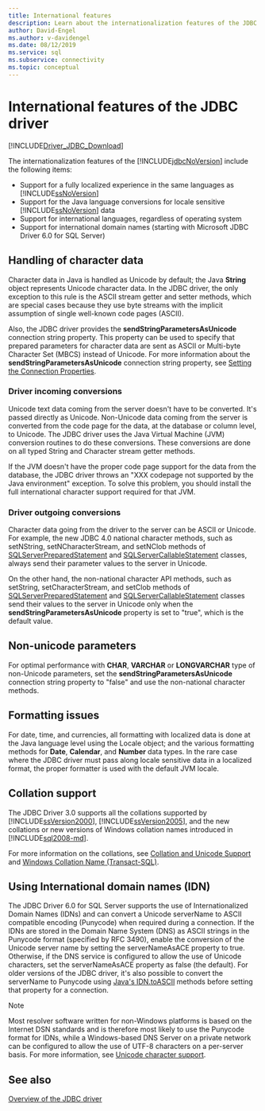 ```yaml
---
title: International features
description: Learn about the internationalization features of the JDBC driver and how you can create a localized application experience.
author: David-Engel
ms.author: v-davidengel
ms.date: 08/12/2019
ms.service: sql
ms.subservice: connectivity
ms.topic: conceptual
---
```

# International features of the JDBC driver

[!INCLUDE[Driver_JDBC_Download](../../includes/driver_jdbc_download.md)]

The internationalization features of the [!INCLUDE[jdbcNoVersion](../../includes/jdbcnoversion_md.md)] include the following items:

- Support for a fully localized experience in the same languages as [!INCLUDE[ssNoVersion](../../includes/ssnoversion-md.md)]
- Support for the Java language conversions for locale sensitive [!INCLUDE[ssNoVersion](../../includes/ssnoversion-md.md)] data
- Support for international languages, regardless of operating system
- Support for international domain names (starting with Microsoft JDBC Driver 6.0 for SQL Server)

## Handling of character data

Character data in Java is handled as Unicode by default; the Java **String** object represents Unicode character data. In the JDBC driver, the only exception to this rule is the ASCII stream getter and setter methods, which are special cases because they use byte streams with the implicit assumption of single well-known code pages (ASCII).

Also, the JDBC driver provides the **sendStringParametersAsUnicode** connection string property. This property can be used to specify that prepared parameters for character data are sent as ASCII or Multi-byte Character Set (MBCS) instead of Unicode. For more information about the **sendStringParametersAsUnicode** connection string property, see [Setting the Connection Properties](setting-the-connection-properties.md).

### Driver incoming conversions

Unicode text data coming from the server doesn't have to be converted. It's passed directly as Unicode. Non-Unicode data coming from the server is converted from the code page for the data, at the database or column level, to Unicode. The JDBC driver uses the Java Virtual Machine (JVM) conversion routines to do these conversions. These conversions are done on all typed String and Character stream getter methods.

If the JVM doesn't have the proper code page support for the data from the database, the JDBC driver throws an "XXX codepage not supported by the Java environment" exception. To solve this problem, you should install the full international character support required for that JVM.

### Driver outgoing conversions

Character data going from the driver to the server can be ASCII or Unicode. For example, the new JDBC 4.0 national character methods, such as setNString, setNCharacterStream, and setNClob methods of [SQLServerPreparedStatement](reference/sqlserverpreparedstatement-class.md) and [SQLServerCallableStatement](reference/sqlservercallablestatement-class.md) classes, always send their parameter values to the server in Unicode.

On the other hand, the non-national character API methods, such as setString, setCharacterStream, and setClob methods of [SQLServerPreparedStatement](reference/sqlserverpreparedstatement-class.md) and [SQLServerCallableStatement](reference/sqlservercallablestatement-class.md) classes send their values to the server in Unicode only when the **sendStringParametersAsUnicode** property is set to "true", which is the default value.

## Non-unicode parameters

For optimal performance with **CHAR**, **VARCHAR** or **LONGVARCHAR** type of non-Unicode parameters, set the **sendStringParametersAsUnicode** connection string property to "false" and use the non-national character methods.

## Formatting issues

For date, time, and currencies, all formatting with localized data is done at the Java language level using the Locale object; and the various formatting methods for **Date**, **Calendar**, and **Number** data types. In the rare case where the JDBC driver must pass along locale sensitive data in a localized format, the proper formatter is used with the default JVM locale.

## Collation support

The JDBC Driver 3.0 supports all the collations supported by [!INCLUDE[ssVersion2000](../../includes/ssversion2000-md.md)], [!INCLUDE[ssVersion2005](../../includes/ssversion2005-md.md)], and the new collations or new versions of Windows collation names introduced in [!INCLUDE[sql2008-md](../../includes/sql2008-md.md)].

For more information on the collations, see [Collation and Unicode Support](/previous-versions/sql/sql-server-2008-r2/ms143503(v=sql.105)) and [Windows Collation Name (Transact-SQL)](../../t-sql/statements/windows-collation-name-transact-sql.md).

## Using International domain names (IDN)

The JDBC Driver 6.0 for SQL Server supports the use of Internationalized Domain Names (IDNs) and can convert a Unicode serverName to ASCII compatible encoding (Punycode) when required during a connection.  If the IDNs are stored in the Domain Name System (DNS) as ASCII strings in the Punycode format (specified by RFC 3490), enable the conversion of the Unicode server name by setting the serverNameAsACE property to true.  Otherwise, if the DNS service is configured to allow the use of Unicode characters, set the serverNameAsACE property as false (the default).  For older versions of the JDBC driver, it's also possible to convert the serverName to Punycode using [Java's IDN.toASCII](https://docs.oracle.com/javase/8/docs/api/java/net/IDN.html) methods before setting that property for a connection.

> [!NOTE]
> Most resolver software written for non-Windows platforms is based on the Internet DSN standards and is therefore most likely to use the Punycode format for IDNs, while a Windows-based DNS Server on a private network can be configured to allow the use of UTF-8 characters on a per-server basis.  For more information, see [Unicode character support](/previous-versions/windows/it-pro/windows-server-2003/cc738403(v=ws.10)).

## See also

[Overview of the JDBC driver](overview-of-the-jdbc-driver.md)
